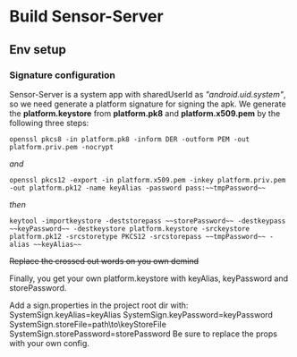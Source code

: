 # Build Sensor-Server

## Env setup

### Signature configuration

Sensor-Server is a system app with sharedUserId as _"android.uid.system"_, so we need generate a platform signature for signing the apk.
We generate the __platform.keystore__ from __platform.pk8__ and __platform.x509.pem__ by the following three steps:

    openssl pkcs8 -in platform.pk8 -inform DER -outform PEM -out platform.priv.pem -nocrypt
    
_and_

    openssl pkcs12 -export -in platform.x509.pem -inkey platform.priv.pem -out platform.pk12 -name keyAlias -password pass:~~tmpPassword~~

_then_

    keytool -importkeystore -deststorepass ~~storePassword~~ -destkeypass ~~keyPassword~~ -destkeystore platform.keystore -srckeystore platform.pk12 -srcstoretype PKCS12 -srcstorepass ~~tmpPassword~~ -alias ~~keyAlias~~
~~Replace the crossed out words on you own demind~~

Finally, you get your own platform.keystore with keyAlias, keyPassword and storePassword.

Add a sign.properties in the project root dir with:
    SystemSign.keyAlias=keyAlias
    SystemSign.keyPassword=keyPassword
    SystemSign.storeFile=path\\to\\keyStoreFile
    SystemSign.storePassword=storePassword
Be sure to replace the props with your own config.
